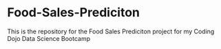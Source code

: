 # Food-Sales-Prediciton
This is the repository for the Food Sales Prediciton project for my Coding Dojo Data Science Bootcamp

